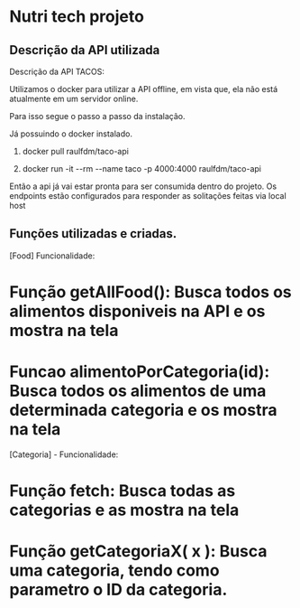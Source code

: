 # Nutri tech projeto


## Descrição da API utilizada


Descrição da API TACOS:

Utilizamos o docker para utilizar a API offline, em vista que, ela não está atualmente em um servidor online.

Para isso segue o passo a passo da instalação.

Já possuindo o docker instalado.

1. docker pull raulfdm/taco-api

2. docker run -it --rm --name taco -p 4000:4000 raulfdm/taco-api

Então a api já vai estar pronta para ser consumida dentro do projeto. Os endpoints estão configurados para responder as solitações feitas via local host


## Funções utilizadas e criadas.

[Food] Funcionalidade:
# Função getAllFood(): Busca todos os alimentos disponiveis na API e os mostra na tela

# Funcao alimentoPorCategoria(id): Busca todos os alimentos de uma determinada categoria e os mostra na tela

[Categoria] - Funcionalidade:
# Função fetch: Busca todas as categorias e as mostra na tela

# Função getCategoriaX( x ): Busca uma categoria, tendo como parametro o ID da categoria.
